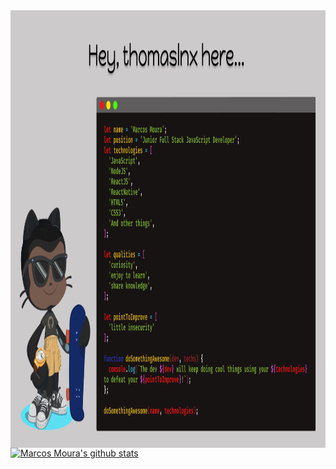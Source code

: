 <img src="assets/GitReadme.png" align="left" height="700" />

[![Marcos Moura's github stats](https://github-readme-stats.vercel.app/api?username=thomaslnx&show_icons=true&theme=radical)](https://github.com/thomaslnx/github-readme-stats)

<!--
**thomaslnx/thomaslnx** is a ✨ _special_ ✨ repository because its `README.md` (this file) appears on your GitHub profile.

Here are some ideas to get you started:

- 🔭 I’m currently working on ...
- 🌱 I’m currently learning ...
- 👯 I’m looking to collaborate on ...
- 🤔 I’m looking for help with ...
- 💬 Ask me about ...
- 📫 How to reach me: ...
- 😄 Pronouns: ...
- ⚡ Fun fact: ...
-->
